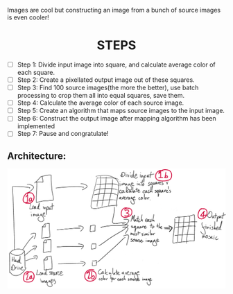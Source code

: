 
Images are cool but constructing an image from a bunch of source images is even cooler!

<h1 align="center">STEPS</h1>

- [ ] Step 1: Divide input image into square, and calculate average color of each square.
- [ ] Step 2: Create a pixellated output image out of these squares.
- [ ] Step 3: Find 100 source images(the more the better), use batch processing to crop them all into equal squares, save them.
- [ ] Step 4: Calculate the average color of each source image.
- [ ] Step 5: Create an algorithm that maps source images to the input image.
- [ ] Step 6: Construct the output image after mapping algorithm has been implemented
- [ ] Step 7: Pause and congratulate!

## Architecture:
![Project Logo](images/mosaic-plan.png)

